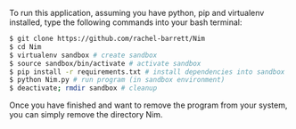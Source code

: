 To run this application, assuming you have python, pip and virtualenv installed, type the following commands into your bash terminal:

``` bash
$ git clone https://github.com/rachel-barrett/Nim
$ cd Nim
$ virtualenv sandbox # create sandbox
$ source sandbox/bin/activate # activate sandbox
$ pip install -r requirements.txt # install dependencies into sandbox
$ python Nim.py # run program (in sandbox environment)
$ deactivate; rmdir sandbox # cleanup
```
Once you have finished and want to remove the program from your system, you can simply remove the directory Nim.